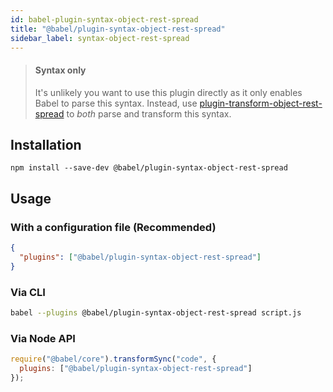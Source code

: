 ```yaml
---
id: babel-plugin-syntax-object-rest-spread
title: "@babel/plugin-syntax-object-rest-spread"
sidebar_label: syntax-object-rest-spread
---
```


> #### Syntax only
>
> It's unlikely you want to use this plugin directly as it only enables Babel to parse this syntax. Instead, use [plugin-transform-object-rest-spread](plugin-transform-object-rest-spread.md) to _both_ parse and transform this syntax.

## Installation

```shell npm2yarn
npm install --save-dev @babel/plugin-syntax-object-rest-spread
```

## Usage

### With a configuration file (Recommended)

```json title="babel.config.json"
{
  "plugins": ["@babel/plugin-syntax-object-rest-spread"]
}
```

### Via CLI

```sh title="Shell"
babel --plugins @babel/plugin-syntax-object-rest-spread script.js
```

### Via Node API

```js title="JavaScript"
require("@babel/core").transformSync("code", {
  plugins: ["@babel/plugin-syntax-object-rest-spread"]
});
```

